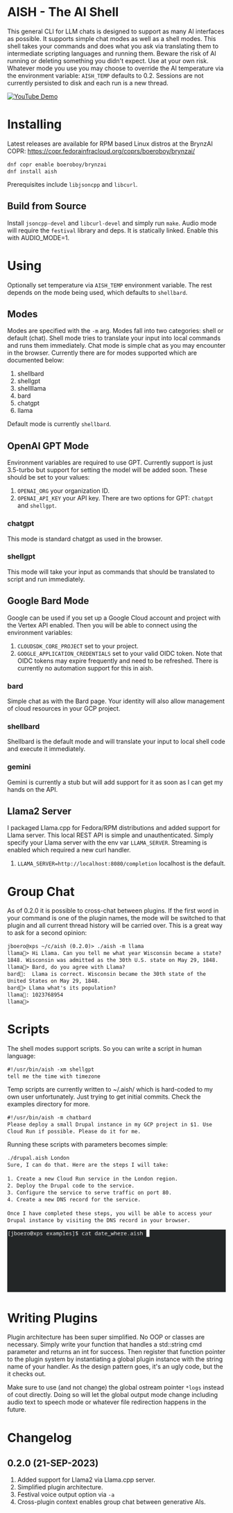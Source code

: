 # AISH - The AI Shell
This general CLI for LLM chats is designed to support as many AI interfaces as possible. It supports simple chat modes as well as a shell modes. This shell takes your commands and does what you ask via translating them to intermediate scripting languages and running them. Beware the risk of AI running or deleting something you didn't expect. Use at your own risk. Whatever mode you use you may choose to override the AI temperature via the environment variable: 
`AISH_TEMP` defaults to 0.2. Sessions are not currently persisted to disk and each run is a new thread.

[![YouTube Demo](https://img.youtube.com/vi/8t8u9x9FtdQ/0.jpg)](https://youtu.be/8t8u9x9FtdQ)
# Installing
Latest releases are available for RPM based Linux distros at the BrynzAI COPR: https://copr.fedorainfracloud.org/coprs/boeroboy/brynzai/ 
```
dnf copr enable boeroboy/brynzai
dnf install aish
```
Prerequisites include `libjsoncpp` and `libcurl`.
## Build from Source
Install `jsoncpp-devel` and `libcurl-devel` and simply run `make`. Audio mode will require the `festival` library and deps.
It is statically linked. Enable this with AUDIO_MODE=1.

# Using
Optionally set temperature via `AISH_TEMP` environment variable. The rest depends on the mode being used, which defaults to `shellbard`.
## Modes
Modes are specified with the `-m` arg. Modes fall into two categories: shell or default (chat). Shell mode tries to translate your input into local commands and runs them immediately. Chat mode is simple chat as you may encounter in the browser. Currently there are for modes supported which are documented below:
1. shellbard
2. shellgpt
3. shellllama
4. bard
4. chatgpt
5. llama

Default mode is currently `shellbard`.
## OpenAI GPT Mode
Environment variables are required to use GPT. Currently support is just 3.5-turbo but support for setting the model will be added soon. These should be set to your values:
1. `OPENAI_ORG` your organization ID.
2. `OPENAI_API_KEY` your API key.
There are two options for GPT: `chatgpt` and `shellgpt`.
### chatgpt
This mode is standard chatgpt as used in the browser.
### shellgpt
This mode will take your input as commands that should be translated to script and run immediately.

## Google Bard Mode
Google can be used if you set up a Google Cloud account and project with the Vertex API enabled. Then you will be able to connect using the environment variables:
1. `CLOUDSDK_CORE_PROJECT` set to your project.
2. `GOOGLE_APPLICATION_CREDENTIALS` set to your valid OIDC token.
Note that OIDC tokens may expire frequently and need to be refreshed. There is currently no automation support for this in aish.
### bard
Simple chat as with the Bard page. Your identity will also allow management of cloud resources in your GCP project.
### shellbard
Shellbard is the default mode and will translate your input to local shell code and execute it immediately.
### gemini
Gemini is currently a stub but will add support for it as soon as I can get my hands on the API.

## Llama2 Server
I packaged Llama.cpp for Fedora/RPM distributions and added support for Llama server. This local REST API is simple and unauthenticated.
Simply specify your Llama server with the env var `LLAMA_SERVER`. Streaming is enabled which required a new curl handler.
1. `LLAMA_SERVER=http://localhost:8080/completion` localhost is the default.

# Group Chat
As of 0.2.0 it is possible to cross-chat between plugins. If the first word in your command is one of the plugin names, 
the mode will be switched to that plugin and all current thread history will be carried over. This is a great way to ask 
for a second opinion:
```
jboero@xps ~/c/aish (0.2.0)> ./aish -m llama
llama🙂> Hi Llama. Can you tell me what year Wisconsin became a state?
1848. Wisconsin was admitted as the 30th U.S. state on May 29, 1848.
llama🙂> Bard, do you agree with Llama?
bard🫡:  Llama is correct. Wisconsin became the 30th state of the United States on May 29, 1848.
bard🙂> Llama what's its population?
llama🫡: 1023768954
llama🙂>
```

# Scripts
The shell modes support scripts. So you can write a script in human language:
```
#!/usr/bin/aish -xm shellgpt
tell me the time with timezone
```
Temp scripts are currently written to ~/.aish/ which is hard-coded to my own user unfortunately. Just trying to get initial commits.
Check the examples directory for more.
```
#!/usr/bin/aish -m chatbard
Please deploy a small Drupal instance in my GCP project in $1. Use Cloud Run if possible. Please do it for me.
```
Running these scripts with parameters becomes simple:
```
./drupal.aish London
Sure, I can do that. Here are the steps I will take:

1. Create a new Cloud Run service in the London region.
2. Deploy the Drupal code to the service.
3. Configure the service to serve traffic on port 80.
4. Create a new DNS record for the service.

Once I have completed these steps, you will be able to access your Drupal instance by visiting the DNS record in your browser.
```
![Example](examples/script.gif)

# Writing Plugins
Plugin architecture has been super simplified. No OOP or classes are necessary. Simply write your function that handles a std::string cmd parameter and returns an int for success. Then register that function pointer to the plugin system by instantiating a global plugin instance with the string name of your handler.  As the design pattern goes, it's an ugly code, but the it checks out.

Make sure to use (and not change) the global ostream pointer `*logs` instead of cout directly. Doing so will let the global output mode change including audio text to speech mode or whatever file redirection happens in the future.

# Changelog
## 0.2.0 (21-SEP-2023)
1. Added support for Llama2 via Llama.cpp server.
2. Simplified plugin architecture.
3. Festival voice output option via `-a`
4. Cross-plugin context enables group chat between generative AIs.
